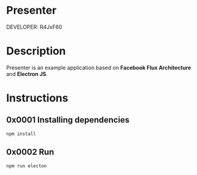 # Presenter


DEVELOPER: R4JxF60

# Description
Presenter is an example application based on **Facebook Flux Architecture** and **Electron JS**.

# Instructions

## 0x0001 Installing dependencies

    npm install

## 0x0002 Run

    npm run electon
